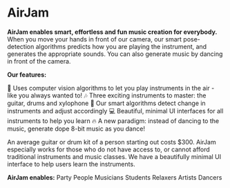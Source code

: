# AirJam

**AirJam enables smart, effortless and fun music creation for everybody.** When you move your hands in front of our camera, our smart pose-detection algorithms predicts how you are playing the instrument, and generates the appropriate sounds. You can also generate music by dancing in front of the camera.

**Our features:**

🤳 Uses computer vision algorithms to let you play instruments in the air - like you always wanted to!
🎶 Three exciting instruments to master: the guitar, drums and xylophone
🧠 Our smart algorithms detect change in instruments and adjust accordingly
💻 Beautiful, minimal UI interfaces for all instruments to help you learn
🔥 A new paradigm: instead of dancing to the music, generate dope 8-bit music as you dance!

An average guitar or drum kit of a person starting out costs $300. AirJam especially works for those who do not have access to, or cannot afford traditional instruments and music classes. We have a beautifully minimal UI interface to help users learn the instruments.

**AirJam enables:**
Party People
Musicians
Students
Relaxers
Artists
Dancers
